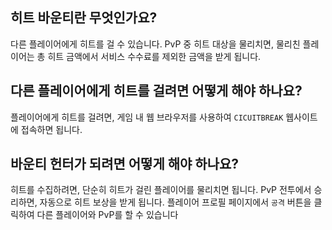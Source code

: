## 히트 바운티란 무엇인가요?

다른 플레이어에게 히트를 걸 수 있습니다. PvP 중 히트 대상을 물리치면, 물리친 플레이어는 총 히트 금액에서 서비스 수수료를 제외한 금액을 받게 됩니다.

## 다른 플레이어에게 히트를 걸려면 어떻게 해야 하나요?

플레이어에게 히트를 걸려면, 게임 내 웹 브라우저를 사용하여 `CICUITBREAK` 웹사이트에 접속하면 됩니다.

## 바운티 헌터가 되려면 어떻게 해야 하나요?

히트를 수집하려면, 단순히 히트가 걸린 플레이어를 물리치면 됩니다. PvP 전투에서 승리하면, 자동으로 히트 보상을 받게 됩니다.
플레이어 프로필 페이지에서 `공격` 버튼을 클릭하여 다른 플레이어와 PvP를 할 수 있습니다
